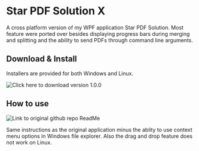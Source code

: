 # Star PDF Solution X

A cross platform version of my WPF application Star PDF Solution. Most feature were ported over besides displaying progress bars during merging and splitting and the ability to send PDFs through command line arguments. 

## Download & Install

Installers are provided for both Windows and Linux.

![Click here to download version 1.0.0](https://github.com/MrPig91/Star-PDF-Solution-X/releases/tag/v1.0.0)

## How to use

![Link to original github repo ReadMe](https://github.com/MrPig91/StarPDFSolution)

Same instructions as the original application minus the ablity to use context menu options in Windows file explorer. Also the drag and drop feature does not work on Linux.
